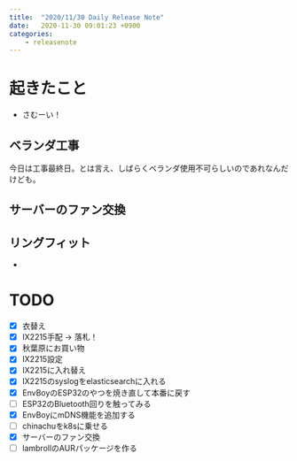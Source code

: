 ```yaml
---
title:  "2020/11/30 Daily Release Note"
date:   2020-11-30 09:01:23 +0900
categories:
	- releasenote
---
```

# 起きたこと

* さむーい！

## ベランダ工事

今日は工事最終日。とは言え、しばらくベランダ使用不可らしいのであれなんだけども。

## サーバーのファン交換

## リングフィット

* 

# TODO 

- [x] 衣替え
- [X] IX2215手配 -> 落札！
- [x] 秋葉原にお買い物
- [x] IX2215設定
- [x] IX2215に入れ替え
- [x] IX2215のsyslogをelasticsearchに入れる
- [x] EnvBoyのESP32のやつを焼き直して本番に戻す
- [ ] ESP32のBluetooth回りを触ってみる
- [x] EnvBoyにmDNS機能を追加する
- [ ] chinachuをk8sに乗せる
- [x] サーバーのファン交換
- [ ] lambrollのAURパッケージを作る